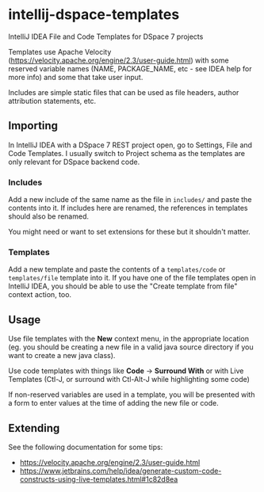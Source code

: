 # intellij-dspace-templates
IntelliJ IDEA File and Code Templates for DSpace 7 projects

Templates use Apache Velocity (https://velocity.apache.org/engine/2.3/user-guide.html) with some reserved variable names (NAME, PACKAGE\_NAME, etc - see IDEA help for more info) and some that take user input.

Includes are simple static files that can be used as file headers, author attribution statements, etc.

## Importing
In IntelliJ IDEA with a DSpace 7 REST project open, go to Settings, File and Code Templates. I usually switch to Project schema as the templates are only relevant for DSpace backend code.

### Includes
Add a new include of the same name as the file in `includes/` and paste the contents into it. If includes here are renamed, the references in templates should also be renamed.

You might need or want to set extensions for these but it shouldn't matter.

### Templates
Add a new template and paste the contents of a `templates/code` or `templates/file` template into it. If you have one of the file templates open in IntelliJ IDEA, you should be able to use the "Create template from file" context action, too.

## Usage
Use file templates with the **New** context menu, in the appropriate location (eg. you should be creating a new file in a valid java source directory if you want to create a new java class).

Use code templates with things like **Code** -> **Surround With** or with Live Templates (Ctl-J, or surround with Ctl-Alt-J while highlighting some code)

If non-reserved variables are used in a template, you will be presented with a form to enter values at the time of adding the new file or code.

## Extending
See the following documentation for some tips:

* https://velocity.apache.org/engine/2.3/user-guide.html
* https://www.jetbrains.com/help/idea/generate-custom-code-constructs-using-live-templates.html#1c82d8ea
